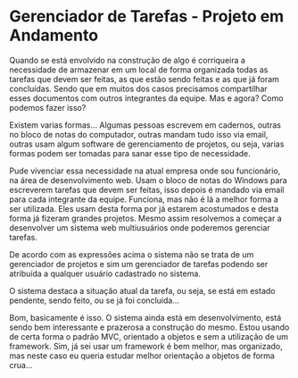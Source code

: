 <h1>Gerenciador de Tarefas  - Projeto em Andamento</h1>
<p>
	Quando se está envolvido na construção de algo é corriqueira a necessidade de armazenar em um local de forma organizada todas as tarefas que devem ser feitas, as que estão sendo feitas e as que já foram concluídas. Sendo que em muitos dos casos precisamos compartilhar esses documentos com outros integrantes da equipe. Mas e agora? Como podemos fazer isso?
</p>

<p>
	Existem varias formas... Algumas pessoas escrevem em cadernos, outras no bloco de notas do computador, outras mandam tudo isso via email, outras usam algum software de gerenciamento de projetos, ou seja, varias formas podem ser tomadas para sanar esse tipo de necessidade.  
</p>

<p>
	Pude vivenciar essa necessidade na atual empresa onde sou funcionário, na área de desenvolvimento web. Usam o bloco de notas do Windows para escreverem tarefas que devem ser feitas, isso depois é mandado via email para cada integrante da equipe. Funciona, mas não é lá a melhor forma a ser utilizada. Eles usam desta forma por já estarem acostumados e desta forma já fizeram grandes projetos. Mesmo assim resolvemos a começar a desenvolver um sistema web multiusuários onde poderemos gerenciar tarefas. 
</p>

<p>
	De acordo com as expressões acima o sistema não se trata de um gerenciador de projetos e sim um gerenciador de tarefas podendo ser atribuída a qualquer usuário cadastrado no sistema. 
</p>

<p>
   O sistema destaca a situação atual da tarefa, ou seja, se está em estado pendente, sendo feito, ou se já foi concluída... 
</p>

<p>
	Bom, basicamente é isso. O sistema ainda está em desenvolvimento, está sendo bem interessante e prazerosa a construção do mesmo. 
    Estou usando de certa forma o padrão MVC, orientado a objetos e sem a utilização de um  framework. Sim, já sei usar um framework é bem melhor, mas organizado, mas neste caso eu queria estudar  melhor orientação a objetos de forma crua...
</p>